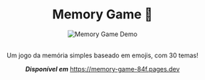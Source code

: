 <div align="center">
  <h1>Memory Game 🧠</h1>
  <img align="center" alt="Memory Game Demo" src="https://github.com/ThiagoFukuyama/memory-game/assets/99801948/f806ea31-c10e-48c5-9e69-9f5c52e4d64f" /><br /><br />
  <p>Um jogo da memória simples baseado em emojis, com 30 temas!</p>
  <p><strong><em>Disponível em</em></strong> <a href="https://memory-game-84f.pages.dev">https://memory-game-84f.pages.dev</a></p>
</div>
